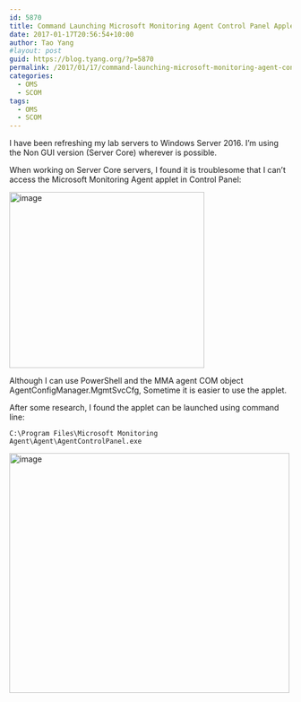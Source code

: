 ```yaml
---
id: 5870
title: Command Launching Microsoft Monitoring Agent Control Panel Applet
date: 2017-01-17T20:56:54+10:00
author: Tao Yang
#layout: post
guid: https://blog.tyang.org/?p=5870
permalink: /2017/01/17/command-launching-microsoft-monitoring-agent-control-panel-applet/
categories:
  - OMS
  - SCOM
tags:
  - OMS
  - SCOM
---
```

I have been refreshing my lab servers to Windows Server 2016. I’m using the Non GUI version (Server Core) wherever is possible.

When working on Server Core servers, I found it is troublesome that I can’t access the Microsoft Monitoring Agent applet in Control Panel:

<a href="https://blog.tyang.org/wp-content/uploads/2017/01/image-8.png"><img style="background-image: none; padding-top: 0px; padding-left: 0px; display: inline; padding-right: 0px; border: 0px;" title="image" src="https://blog.tyang.org/wp-content/uploads/2017/01/image_thumb-8.png" alt="image" width="348" height="314" border="0" /></a>

Although I can use PowerShell and the MMA agent COM object AgentConfigManager.MgmtSvcCfg, Sometime it is easier to use the applet.

After some research, I found the applet can be launched using command line:

```text
C:\Program Files\Microsoft Monitoring Agent\Agent\AgentControlPanel.exe
```

<a href="https://blog.tyang.org/wp-content/uploads/2017/01/image-9.png"><img style="background-image: none; padding-top: 0px; padding-left: 0px; display: inline; padding-right: 0px; border: 0px;" title="image" src="https://blog.tyang.org/wp-content/uploads/2017/01/image_thumb-9.png" alt="image" width="500" height="428" border="0" /></a>